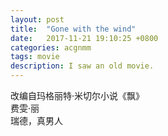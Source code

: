 ```yaml
---
layout: post
title:  "Gone with the wind"
date:   2017-11-21 19:10:25 +0800
categories: acgnmm
tags: movie
description: I saw an old movie.
---
```

改编自玛格丽特·米切尔小说《飘》  
费雯·丽  　  
瑞德，真男人  
